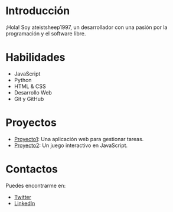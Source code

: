 # Introducción
¡Hola! Soy ateistsheep1997, un desarrollador con una pasión por la programación y el software libre.

# Habilidades
- JavaScript
- Python
- HTML & CSS
- Desarrollo Web
- Git y GitHub

# Proyectos
- [Proyecto1](https://github.com/ateistsheep1997/proyecto1): Una aplicación web para gestionar tareas.
- [Proyecto2](https://github.com/ateistsheep1997/proyecto2): Un juego interactivo en JavaScript.

# Contactos
Puedes encontrarme en:
- [Twitter](https://twitter.com/ateistsheep1997)
- [LinkedIn](https://linkedin.com/in/ateistsheep1997)